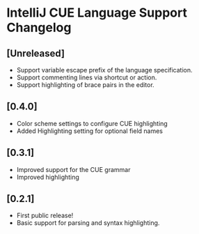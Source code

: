 <!-- Keep a Changelog guide -> https://keepachangelog.com -->

# IntelliJ CUE Language Support Changelog

## [Unreleased]
- Support variable escape prefix of the language specification.
- Support commenting lines via shortcut or action.
- Support highlighting of brace pairs in the editor.

## [0.4.0]
- Color scheme settings to configure CUE highlighting
- Added Highlighting setting for optional field names

## [0.3.1]
- Improved support for the CUE grammar
- Improved highlighting

## [0.2.1]
- First public release! 
- Basic support for parsing and syntax highlighting.
